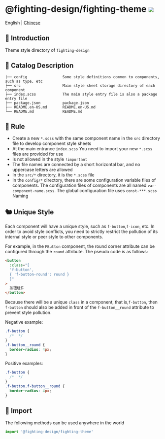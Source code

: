 # @fighting-design/fighting-theme <a href="https://www.npmjs.com/package/@fighting-design/fighting-theme"><img src="https://badgen.net/npm/v/@fighting-design/fighting-theme" /></a>

English | [Chinese](https://github.com/FightingDesign/fighting-design/blob/master/packages/fighting-theme/README.md)

## 🐳 Introduction

Theme style directory of `fighting-design`

## 🦩 Catalog Description

```
├── config                Some style definitions common to components, such as type, etc
├── src                   Main style sheet storage directory of each component
├── index.scss            The main style entry file is also a package entry file
├── package.json          package.json
├── README.en-US.md       README.en-US.md
└── README.md             README.md
```

## 🚧 Rule

- Create a new `*.scss` with the same component name in the `src` directory file to develop component style sheets
- At the main entrance `index.scss` You need to import your new `*.scss` files are provided for use
- Is not allowed in the style `!important`
- The file names are connected by a short horizontal bar, and no uppercase letters are allowed
- In the `src/*` directory, it is the `*.scss` file
- In the `config/*` directory, there are some configuration variable files of components. The configuration files of components are all named `var-component-name.scss`. The global configuration file uses `const-***.scss` Naming

## 🐿️ Unique Style

Each component will have a unique style, such as `f-button`,`f-icon`, etc. In order to avoid style conflicts, you need to strictly restrict the pollution of its internal style or peer style to other components.

For example, in the `FButton` component, the round corner attribute can be configured through the `round` attribute. The pseudo code is as follows:

```html
<button
  :class="[
  'f-button',
  { 'f-button-round': round }
  ]"
>
  按钮组件
</button>
```

Because there will be a unique `class` in a component, that is,`f-button`, then `f-button` should also be added in front of the `f-button__round` attribute to prevent style pollution.

Negative example:

```css
.f-button {
  /*  */
}
.f-button__round {
  border-radius: 4px;
}
```

Positive examples:

```css
.f-button {
  /*  */
}
.f-button.f-button__round {
  border-radius: 4px;
}
```

## 🦄 Import

The following methods can be used anywhere in the world

```ts
import '@fighting-design/fighting-theme'
```

